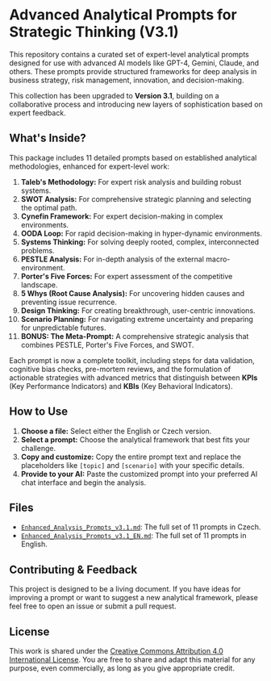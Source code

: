 # Advanced Analytical Prompts for Strategic Thinking (V3.1)

This repository contains a curated set of expert-level analytical prompts designed for use with advanced AI models like GPT-4, Gemini, Claude, and others. These prompts provide structured frameworks for deep analysis in business strategy, risk management, innovation, and decision-making.

This collection has been upgraded to **Version 3.1**, building on a collaborative process and introducing new layers of sophistication based on expert feedback.

## What's Inside?

This package includes 11 detailed prompts based on established analytical methodologies, enhanced for expert-level work:

1.  **Taleb's Methodology:** For expert risk analysis and building robust systems.
2.  **SWOT Analysis:** For comprehensive strategic planning and selecting the optimal path.
3.  **Cynefin Framework:** For expert decision-making in complex environments.
4.  **OODA Loop:** For rapid decision-making in hyper-dynamic environments.
5.  **Systems Thinking:** For solving deeply rooted, complex, interconnected problems.
6.  **PESTLE Analysis:** For in-depth analysis of the external macro-environment.
7.  **Porter's Five Forces:** For expert assessment of the competitive landscape.
8.  **5 Whys (Root Cause Analysis):** For uncovering hidden causes and preventing issue recurrence.
9.  **Design Thinking:** For creating breakthrough, user-centric innovations.
10. **Scenario Planning:** For navigating extreme uncertainty and preparing for unpredictable futures.
11. **BONUS: The Meta-Prompt:** A comprehensive strategic analysis that combines PESTLE, Porter's Five Forces, and SWOT.

Each prompt is now a complete toolkit, including steps for data validation, cognitive bias checks, pre-mortem reviews, and the formulation of actionable strategies with advanced metrics that distinguish between **KPIs** (Key Performance Indicators) and **KBIs** (Key Behavioral Indicators).

## How to Use

1.  **Choose a file:** Select either the English or Czech version.
2.  **Select a prompt:** Choose the analytical framework that best fits your challenge.
3.  **Copy and customize:** Copy the entire prompt text and replace the placeholders like `[topic]` and `[scenario]` with your specific details.
4.  **Provide to your AI:** Paste the customized prompt into your preferred AI chat interface and begin the analysis.

## Files

* [`Enhanced_Analysis_Prompts_v3.1.md`](Enhanced_Analysis_Prompts_v3.1.md): The full set of 11 prompts in Czech.
* [`Enhanced_Analysis_Prompts_v3.1_EN.md`](Enhanced_Analysis_Prompts_v3.1_EN.md): The full set of 11 prompts in English.

## Contributing & Feedback

This project is designed to be a living document. If you have ideas for improving a prompt or want to suggest a new analytical framework, please feel free to open an issue or submit a pull request.

## License

This work is shared under the [Creative Commons Attribution 4.0 International License](http://creativecommons.org/licenses/by/4.0/). You are free to share and adapt this material for any purpose, even commercially, as long as you give appropriate credit.
